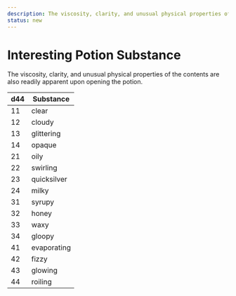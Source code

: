 ```yaml
---
description: The viscosity, clarity, and unusual physical properties of the contents are also readily apparent upon opening the potion.
status: new
---
```


# Interesting Potion Substance

The viscosity, clarity, and unusual physical properties of the contents are also readily apparent upon opening the potion.

| d44 | Substance |
| - | - |
| 11 | clear |
| 12 | cloudy |
| 13 | glittering |
| 14 | opaque |
| 21 | oily |
| 22 | swirling |
| 23 | quicksilver |
| 24 | milky |
| 31 | syrupy |
| 32 | honey |
| 33 | waxy |
| 34 | gloopy |
| 41 | evaporating |
| 42 | fizzy |
| 43 | glowing |
| 44 | roiling |